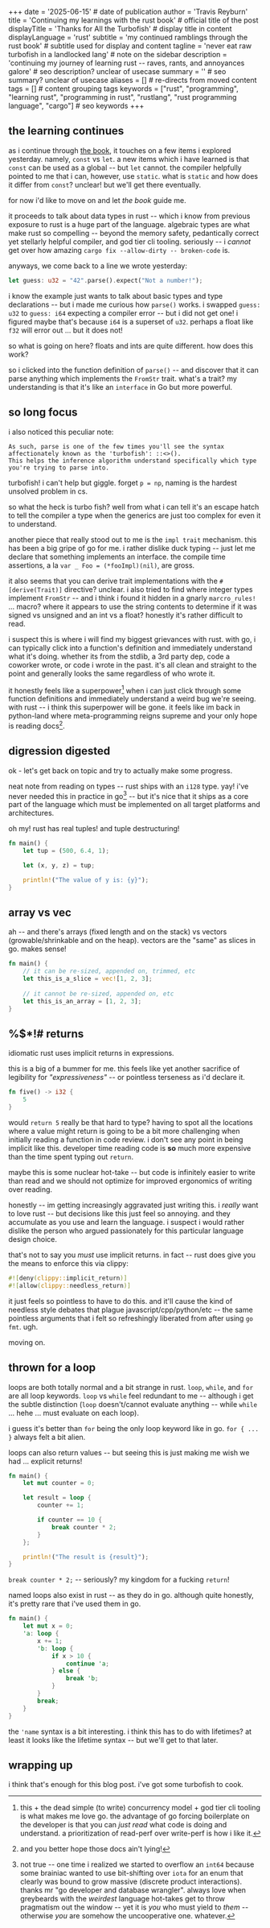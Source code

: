 +++
date = '2025-06-15' # date of publication
author = 'Travis Reyburn'
title = 'Continuing my learnings with the rust book' # official title of the post
displayTitle = 'Thanks for All the Turbofish' # display title in content
displayLanguage = 'rust'
subtitle = 'my continued ramblings through the rust book' # subtitle used for display and content
tagline = 'never eat raw turbofish in a landlocked lang' # note on the sidebar
description = 'continuing my journey of learning rust -- raves, rants, and annoyances galore' # seo description? unclear of usecase
summary = '' # seo summary? unclear of usecase
aliases = [] # re-directs from moved content
tags = [] # content grouping tags
keywords = ["rust", "programming", "learning rust", "programming in rust", "rustlang", "rust programming language", "cargo"] # seo keywords
+++
## the learning continues
as i continue through [the book](https://rust-book.cs.brown.edu/ch03-01-variables-and-mutability.html), it touches on a few items i explored yesterday. namely, `const` vs `let`. a new items which i have learned is that `const` can be used as a global -- but `let` cannot. the compiler helpfully pointed to me that i can, however, use `static`. what is `static` and how does it differ from `const`? unclear! but we'll get there eventually.

for now i'd like to move on and let *the book* guide me.

it proceeds to talk about data types in rust -- which i know from previous exposure to rust is a huge part of the language. algebraic types are what make rust so compelling -- beyond the memory safety, pedantically correct yet stellarly helpful compiler, and god tier cli tooling. seriously -- i *cannot* get over how amazing `cargo fix --allow-dirty -- broken-code` is.

anyways, we come back to a line we wrote yesterday:
```rust
let guess: u32 = "42".parse().expect("Not a number!");
```

i know the example just wants to talk about basic types and type declarations -- but i made me curious how `parse()` works. i swapped `guess: u32` to `guess: i64` expecting a compiler error -- but i did not get one! i figured maybe that's because `i64` is a superset of `u32`. perhaps a float like `f32` will error out ... but it does not!

so what is going on here? floats and ints are quite different. how does this work?

so i clicked into the function definition of `parse()` -- and discover that it can parse anything which implements the `FromStr` trait. what's a trait? my understanding is that it's like an `interface` in Go but more powerful.

## so long focus
i also noticed this peculiar note:
```text
As such, parse is one of the few times you'll see the syntax affectionately known as the 'turbofish': ::<>(). 
This helps the inference algorithm understand specifically which type you're trying to parse into.
```

turbofish! i can't help but giggle. forget `p = np`, naming is the hardest unsolved problem in cs.

so what the heck is turbo fish? well from what i can tell it's an escape hatch to tell the compiler a type when the generics are just too complex for even it to understand.

another piece that really stood out to me is the `impl trait` mechanism. this has been a big gripe of go for me. i rather dislike duck typing -- just let me declare that something implements an interface. the compile time assertions, a la `var _ Foo = (*fooImpl)(nil)`, are gross.

it also seems that you can derive trait implementations with the `#[derive(Trait)]` directive? unclear. i also tried to find where integer types implement `FromStr` -- and i think i found it hidden in a gnarly `marcro_rules!` ... macro? where it appears to use the string contents to determine if it was signed vs unsigned and an int vs a float? honestly it's rather difficult to read. 

i suspect this is where i will find my biggest grievances with rust. with go, i can typically click into a function's definition and immediately understand what it's doing. whether its from the stdlib, a 3rd party dep, code a coworker wrote, or code i wrote in the past. it's all clean and straight to the point and generally looks the same regardless of who wrote it. 

it honestly feels like a superpower[^1] when i can just click through some function definitions and immediately understand a weird bug we're seeing. with rust -- i think this superpower will be gone. it feels like im back in python-land where meta-programming reigns supreme and your only hope is reading docs[^2].

## digression digested
ok - let's get back on topic and try to actually make some progress.

neat note from reading on types -- rust ships with an `i128` type. yay! i've never needed this in practice in go[^3] -- but it's nice that it ships as a core part of the language which must be implemented on all target platforms and architectures.

oh my! rust has real tuples! and tuple destructuring!

```rust
fn main() {
    let tup = (500, 6.4, 1);

    let (x, y, z) = tup;

    println!("The value of y is: {y}");
}
```

## array vs vec
ah -- and there's arrays (fixed length and on the stack) vs vectors (growable/shrinkable and on the heap). vectors are the "same" as slices in go. makes sense!
```rust
fn main() {
    // it can be re-sized, appended on, trimmed, etc 
    let this_is_a_slice = vec![1, 2, 3];
    
    // it cannot be re-sized, appended on, etc
    let this_is_an_array = [1, 2, 3];
}
```

## %$*!# returns
idiomatic rust uses implicit returns in expressions.

this is a big of a bummer for me. this feels like yet another sacrifice of legibility for *"expressiveness"* -- or pointless terseness as i'd declare it.
```rust
fn five() -> i32 {
    5
}
```

would `return 5` really be that hard to type? having to spot all the locations where a value might return is going to be a bit more challenging when initially reading a function in code review. i don't see any point in being implicit like this. developer time reading code is **so** much more expensive than the time spent typing out `return`.

maybe this is some nuclear hot-take -- but code is infinitely easier to write than read and we should not optimize for improved ergonomics of writing over reading.

honestly -- im getting increasingly aggravated just writing this. i *really* want to love rust -- but decisions like this just feel so annoying. and they accumulate as you use and learn the language. i suspect i would rather dislike the person who argued passionately for this particular language design choice.

that's not to say you *must* use implicit returns. in fact -- rust does give you the means to enforce this via clippy:

```rust
#![deny(clippy::implicit_return)]
#![allow(clippy::needless_return)]
```

it just feels so pointless to have to do this. and it'll cause the kind of needless style debates that plague javascript/cpp/python/etc -- the same pointless arguments that i felt so refreshingly liberated from after using `go fmt`. ugh.

moving on.

## thrown for a loop
loops are both totally normal and a bit strange in rust. `loop`, `while`, and `for` are all loop keywords. `loop` vs `while` feel redundant to me -- although i get the subtle distinction (`loop` doesn't/cannot evaluate anything -- while `while` ... hehe ... must evaluate on each loop). 

i guess it's better than `for` being the only loop keyword like in go. `for { ... }` always felt a bit alien.

loops can also return values -- but seeing this is just making me wish we had ... explicit returns!

```rust
fn main() {
    let mut counter = 0;

    let result = loop {
        counter += 1;

        if counter == 10 {
            break counter * 2;
        }
    };

    println!("The result is {result}");
}
```

`break counter * 2;` -- seriously? my kingdom for a fucking `return`!

named loops also exist in rust -- as they do in go. although quite honestly, it's pretty rare that i've used them in go.
```rust
fn main() {
    let mut x = 0;
    'a: loop {
        x += 1;
        'b: loop {
            if x > 10 {
                continue 'a;
            } else {
                break 'b;
            }      
        }
        break;       
    }
}
```

the `'name` syntax is a bit interesting. i think this has to do with lifetimes? at least it looks like the lifetime syntax -- but we'll get to that later.

## wrapping up
i think that's enough for this blog post. i've got some turbofish to cook.

[^1]: this + the dead simple (to write) concurrency model + god tier cli tooling is what makes me love go. the advantage of go forcing boilerplate on the developer is that you can *just read* what code is doing and understand. a prioritization of read-perf over write-perf is how i like it.
[^2]: and you better hope those docs ain't lying!
[^3]: not true -- one time i realized we started to overflow an `int64` because some brainiac wanted to use bit-shifting over `iota` for an enum that clearly was bound to grow massive (discrete product interactions). thanks mr "go developer and database wrangler". always love when greybeards with the *weirdest* language hot-takes get to throw pragmatism out the window -- yet it is *you* who must yield to *them* -- otherwise *you* are somehow the uncooperative one. whatever.